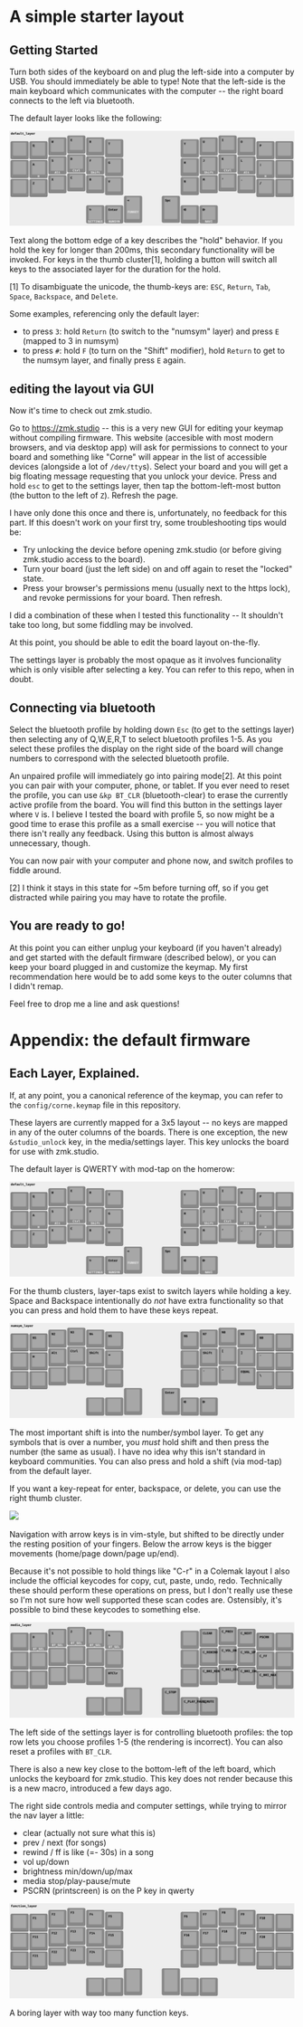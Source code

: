 # A simple starter layout
## Getting Started
Turn both sides of the keyboard on and plug the left-side into a computer by
USB. You should immediately be able to type! Note that the left-side is the main
keyboard which communicates with the computer -- the right board connects to the
left via bluetooth.

The default layer looks like the following:

![](./static/crkbd_rev1_split_3x6_3_default_layer.png)

Text along the bottom edge of a key describes the "hold" behavior. If you hold
the key for longer than 200ms, this secondary functionality will be invoked. For
keys in the thumb cluster[1], holding a button will switch all keys to the
associated layer for the duration for the hold. 

[1] To disambiguate the unicode, the thumb-keys are: `ESC`, `Return`, `Tab`,
`Space`, `Backspace`, and `Delete`.

Some examples, referencing only the default layer:
- to press `3`: hold `Return` (to switch to the "numsym" layer) and press `E` (mapped to 3 in numsym)
- to press `#`: hold `F` (to turn on the "Shift" modifier), hold `Return` to get to the numsym layer, and finally press `E` again.

## editing the layout via GUI

Now it's time to check out zmk.studio.

Go to https://zmk.studio -- this is a very new GUI for editing your keymap
without compiling firmware. This website (accesible with most modern browsers,
and via desktop app) will ask for permissions to connect to your board and
something like "Corne" will appear in the list of accessible devices (alongside
a lot of `/dev/tty`s). Select your board and you will get a big floating message
requesting that you unlock your device. Press and hold `esc` to get to the
settings layer, then tap the bottom-left-most button (the button to the left of
`Z`). Refresh the page.

I have only done this once and there is, unfortunately, no feedback for this
part. If this doesn't work on your first try, some troubleshooting tips would be:
- Try unlocking the device before opening zmk.studio (or before giving
  zmk.studio access to the board).
- Turn your board (just the left side) on and off again to reset the "locked"
  state.
- Press your browser's permissions menu (usually next to the https lock), and
  revoke permissions for your board. Then refresh.

I did a combination of these when I tested this functionality -- It shouldn't
take too long, but some fiddling may be involved.

At this point, you should be able to edit the board layout on-the-fly.

The settings layer is probably the most opaque as it involves funcionality which
is only visible after selecting a key. You can refer to this repo, when in doubt.

## Connecting via bluetooth
Select the bluetooth profile by holding down `Esc` (to get to the settings
layer) then selecting any of Q,W,E,R,T to select bluetooth profiles 1-5. As you
select these profiles the display on the right side of the board will change
numbers to correspond with the selected bluetooth profile.

An unpaired profile will immediately go into pairing mode[2]. At this point you
can pair with your computer, phone, or tablet. If you ever need to reset the
profile, you can use `&kp BT_CLR` (bluetooth-clear) to erase the currently
active profile from the board. You will find this button in the settings layer
where `V` is. I believe I tested the board with profile 5, so now might be a
good time to erase this profile as a small exercise -- you will notice that
there isn't really any feedback. Using this button is almost always unnecessary,
though.

You can now pair with your computer and phone now, and switch profiles to fiddle
around.

[2] I think it stays in this state for ~5m before turning off, so if you get
distracted while pairing you may have to rotate the profile. 

## You are ready to go!
At this point you can either unplug your keyboard (if you haven't already) and
get started with the default firmware (described below), or you can keep your
board plugged in and customize the keymap. My first recommendation here would be
to add some keys to the outer columns that I didn't remap.

Feel free to drop me a line and ask questions!
# Appendix: the default firmware
## Each Layer, Explained.
If, at any point, you a canonical reference of the keymap, you can refer to the
`config/corne.keymap` file in this repository. 

These layers are currently mapped for a 3x5 layout -- no keys are mapped in any
of the outer columns of the boards. There is one exception, the new
`&studio_unlock` key, in the media/settings layer. This key unlocks the board
for use with zmk.studio.

The default layer is QWERTY with mod-tap on the homerow:

![](./static/crkbd_rev1_split_3x6_3_default_layer.png)

For the thumb clusters, layer-taps exist to switch layers while holding a key.
Space and Backspace intentionally do *not* have extra functionality so that you
can press and hold them to have these keys repeat.


![](./static/crkbd_rev1_split_3x6_3_numsym_layer.png)

The most important shift is into the number/symbol layer. To get any symbols
that is over a number, you *must* hold shift and then press the number (the same
as usual). I have no idea why this isn't standard in keyboard communities. You
can also press and hold a shift (via mod-tap) from the default layer.

If you want a key-repeat for enter, backspace, or delete, you can use the right
thumb cluster.

![](./static/crkbd_rev1_split_3x6_3_navigation_layer.png)

Navigation with arrow keys is in vim-style, but shifted to be directly under the
resting position of your fingers. Below the arrow keys is the bigger movements
(home/page down/page up/end).

Because it's not possible to hold things like "C-r" in a Colemak layout I also
include the official keycodes for copy, cut, paste, undo, redo. Technically
these should perform these operations on press, but I don't really use these so
I'm not sure how well supported these scan codes are. Ostensibly, it's possible
to bind these keycodes to something else.


![](./static/crkbd_rev1_split_3x6_3_media_layer.png)

The left side of the settings layer is for controlling bluetooth profiles:
the top row lets you choose profiles 1-5 (the rendering is incorrect). You can
also reset a profiles with `BT_CLR`.

There is also a new key close to the bottom-left of the left board, which
unlocks the keyboard for zmk.studio. This key does not render because this is a
new macro, introduced a few days ago.

The right side controls media and computer settings, while trying to mirror the nav layer a little:
- clear (actually not sure what this is)
- prev / next (for songs)
- rewind / ff is like (=- 30s) in a song
- vol up/down
- brightness min/down/up/max
- media stop/play-pause/mute
- PSCRN (printscreen) is on the P key in qwerty

![](./static/crkbd_rev1_split_3x6_3_function_layer.png)

A boring layer with way too many function keys.
